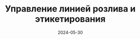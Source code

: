 ---
title: Управление линией розлива и этикетирования
url: https://habr.com/ru/companies/wirenboard/articles/818167/
cover: bottling_labeling_line_management/bottling_labeling_line_management.webp
date: 2024-05-30
category: business_objects
---